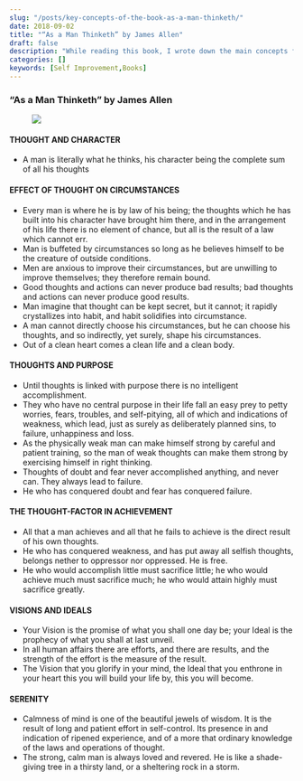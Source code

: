 ```yaml
---
slug: "/posts/key-concepts-of-the-book-as-a-man-thinketh/"
date: 2018-09-02
title: "“As a Man Thinketh” by James Allen"
draft: false
description: "While reading this book, I wrote down the main concepts from it. They can be useful for you if just finished listening audiobook or want to refresh knowledge. Check out modern Pomodoro timer at…"
categories: []
keywords: [Self Improvement,Books]
---
```


### “As a Man Thinketh” by James Allen

<figure>

![](/images2/key-concepts-of-the-book-as-a-man-thinketh-0.jpg)

</figure>

#### THOUGHT AND CHARACTER

*   A man is literally what he thinks, his character being the complete sum of all his thoughts

#### EFFECT OF THOUGHT ON CIRCUMSTANCES

*   Every man is where he is by law of his being; the thoughts which he has built into his character have brought him there, and in the arrangement of his life there is no element of chance, but all is the result of a law which cannot err.
*   Man is buffeted by circumstances so long as he believes himself to be the creature of outside conditions.
*   Men are anxious to improve their circumstances, but are unwilling to improve themselves; they therefore remain bound.
*   Good thoughts and actions can never produce bad results; bad thoughts and actions can never produce good results.
*   Man imagine that thought can be kept secret, but it cannot; it rapidly crystallizes into habit, and habit solidifies into circumstance.
*   A man cannot directly choose his circumstances, but he can choose his thoughts, and so indirectly, yet surely, shape his circumstances.
*   Out of a clean heart comes a clean life and a clean body.

#### THOUGHTS AND PURPOSE

*   Until thoughts is linked with purpose there is no intelligent accomplishment.
*   They who have no central purpose in their life fall an easy prey to petty worries, fears, troubles, and self-pitying, all of which and indications of weakness, which lead, just as surely as deliberately planned sins, to failure, unhappiness and loss.
*   As the physically weak man can make himself strong by careful and patient training, so the man of weak thoughts can make them strong by exercising himself in right thinking.
*   Thoughts of doubt and fear never accomplished anything, and never can. They always lead to failure.
*   He who has conquered doubt and fear has conquered failure.

#### THE THOUGHT-FACTOR IN ACHIEVEMENT

*   All that a man achieves and all that he fails to achieve is the direct result of his own thoughts.
*   He who has conquered weakness, and has put away all selfish thoughts, belongs nether to oppressor nor oppressed. He is free.
*   He who would accomplish little must sacrifice little; he who would achieve much must sacrifice much; he who would attain highly must sacrifice greatly.

#### VISIONS AND IDEALS

*   Your Vision is the promise of what you shall one day be; your Ideal is the prophecy of what you shall at last unveil.
*   In all human affairs there are efforts, and there are results, and the strength of the effort is the measure of the result.
*   The Vision that you glorify in your mind, the Ideal that you enthrone in your heart this you will build your life by, this you will become.

#### SERENITY

*   Calmness of mind is one of the beautiful jewels of wisdom. It is the result of long and patient effort in self-control. Its presence in and indication of ripened experience, and of a more that ordinary knowledge of the laws and operations of thought.
*   The strong, calm man is always loved and revered. He is like a shade-giving tree in a thirsty land, or a sheltering rock in a storm.

